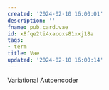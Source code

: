 ```yaml
---
created: '2024-02-10 16:00:01'
description: ''
fname: pub.card.vae
id: x8fqe2ti4xacoxs81xxj18a
tags:
- term
title: Vae
updated: '2024-02-10 16:00:14'
---
```


Variational Autoencoder